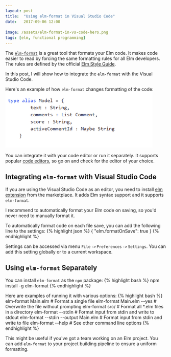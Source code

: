 ```yaml
---
layout: post
title:  "Using elm-format in Visual Studio Code"
date:   2017-09-06 12:00

image: /assets/elm-format-in-vs-code-hero.png
tags: [elm, functional programming]
---
```


The [`elm-format`](https://github.com/avh4/elm-format) is a great tool that formats your Elm code. It makes code easier to read by forcing the same formatting rules for all Elm developers. The rules are defined by the official [Elm Style Guide](http://elm-lang.org/docs/style-guide).

In this post, I will show how to integrate the `elm-format` with the Visual Studio Code.

Here's an example of how `elm-format` changes formatting of the code:
![elm-format example](/assets/elm-format.gif)

You can integrate it with your code editor or run it separately. It supports popular [code editors](https://github.com/avh4/elm-format#editor-integration), so go on and check for the editor of your choice.

## Integrating `elm-format` with Visual Studio Code
If you are using the Visual Studio Code as an editor, you need to install [elm extension](https://marketplace.visualstudio.com/items?itemName=sbrink.elm) from the marketplace. It adds Elm syntax support and it supports `elm-format`.

I recommend to automatically format your Elm code on saving, so you'd never need to manually format it.

To automatically format code on each file save, you can add the following line to the settings:
{% highlight json %}
{
    "elm.formatOnSave": true
}
{% endhighlight %}

Settings can be accessed via menu `File`&#8201;`->`&#8201;`Preferences`&#8201;`->`&#8201;`Settings`. You can add this setting globally or to a current workspace.

## Using `elm-format` Separately
You can install `elm-format` as the `npm` package:
{% highlight bash %}
npm install -g elm-format
{% endhighlight %}

Here are examples of running it with various options:
{% highlight bash %}
elm-format Main.elm  # Format a single file
elm-format Main.elm --yes  # Overwrite the file without prompting
elm-format src/  # Format all *.elm files in a directory
elm-format --stdin  # Format input from stdin and write to stdout
elm-format --stdin --output Main.elm  # Format input from stdin and write to file
elm-format --help  # See other command line options
{% endhighlight %}

This might be useful if you've got a team working on an Elm project. You can add `elm-format` to your project building pipeline to ensure a uniform formatting.
